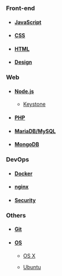 ### Front-end

* #### [JavaScript](/JavaScript)

* #### [CSS](/CSS)

* #### [HTML](/HTML)

* #### [Design](/Design)

### Web

* #### [Node.js](/Nodejs)

  * [Keystone](/Nodejs/Keystone)

* #### [PHP](/PHP)

* #### [MariaDB/MySQL](/MySQL)

* #### [MongoDB](/MongoDB)

### DevOps

* #### [Docker](/Docker)

* #### [nginx](/nginx)

* #### [Security](/Security)

### Others

* #### [Git](/Git)

* #### [OS](/OS)

  * [OS X](/OS/OSX)
  
  * [Ubuntu](/OS/Ubuntu)